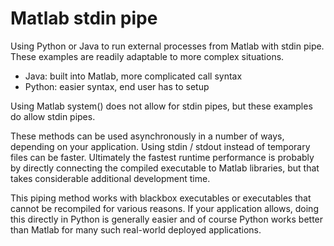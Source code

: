 # Matlab stdin pipe

Using Python or Java to run external processes from Matlab with stdin pipe.
These examples are readily adaptable to more complex situations.

* Java: built into Matlab, more complicated call syntax
* Python: easier syntax, end user has to setup

Using Matlab system() does not allow for stdin pipes, but these examples do allow stdin pipes.

These methods can be used asynchronously in a number of ways, depending on your application.
Using stdin / stdout instead of temporary files can be faster.
Ultimately the fastest runtime performance is probably by directly connecting the compiled executable to Matlab libraries, but that takes considerable additional development time.

This piping method works with blackbox executables or executables that cannot be recompiled for various reasons.
If your application allows, doing this directly in Python is generally easier and of course Python works better than Matlab for many such real-world deployed applications.
